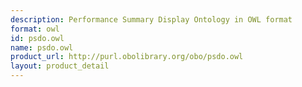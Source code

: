 ```yaml
---
description: Performance Summary Display Ontology in OWL format
format: owl
id: psdo.owl
name: psdo.owl
product_url: http://purl.obolibrary.org/obo/psdo.owl
layout: product_detail
---
```

